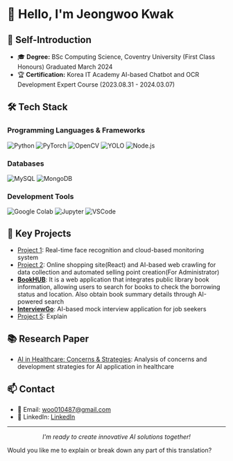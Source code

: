 # 👋 Hello, I'm Jeongwoo Kwak
## 🚀 Self-Introduction
- 🎓 **Degree:** BSc Computing Science, Coventry University (First Class Honours) Graduated March 2024
- 🏆 **Certification:** Korea IT Academy AI-based Chatbot and OCR Development Expert Course (2023.08.31 - 2024.03.07)
## 🛠️ Tech Stack
### Programming Languages & Frameworks
![Python](https://img.shields.io/badge/-Python-3776AB?style=flat-square&logo=Python&logoColor=white)
![PyTorch](https://img.shields.io/badge/-PyTorch-EE4C2C?style=flat-square&logo=PyTorch&logoColor=white)
![OpenCV](https://img.shields.io/badge/-OpenCV-5C3EE8?style=flat-square&logo=OpenCV&logoColor=white)
![YOLO](https://img.shields.io/badge/-YOLO-00FFFF?style=flat-square&logo=YOLO&logoColor=black)
![Node.js](https://img.shields.io/badge/-Node.js-339933?style=flat-square&logo=Node.js&logoColor=white)
### Databases
![MySQL](https://img.shields.io/badge/-MySQL-4479A1?style=flat-square&logo=MySQL&logoColor=white)
![MongoDB](https://img.shields.io/badge/-MongoDB-47A248?style=flat-square&logo=MongoDB&logoColor=white)
### Development Tools
![Google Colab](https://img.shields.io/badge/-Google%20Colab-F9AB00?style=flat-square&logo=Google%20Colab&logoColor=white)
![Jupyter](https://img.shields.io/badge/-Jupyter-F37626?style=flat-square&logo=Jupyter&logoColor=white)
![VSCode](https://img.shields.io/badge/-VSCode-007ACC?style=flat-square&logo=Visual%20Studio%20Code&logoColor=white)
<!--
## 📊 GitHub Stats
<p align="center">
  <img src="https://github-readme-stats.vercel.app/api?username=your-github-username&show_icons=true&theme=radical" alt="GitHub Stats">
</p>
-->
## 🌟 Key Projects
- [Project 1](https://github.com/KJWoo99/RealTime-FaceRecog-RaspberryPi/tree/main): Real-time face recognition and cloud-based monitoring system
- [Project 2](https://github.com/KJWoo99/Online_Shopping_Site): Online shopping site(React) and AI-based web crawling for data collection and automated selling point creation(For Administrator)
- [**BookHUB**](https://github.com/KJWoo99/BookHUB): It is a web application that integrates public library book information, allowing users to search for books to check the borrowing status and location. Also obtain book summary details through AI-powered search
- [**InterviewGo**](https://github.com/KJWoo99/InterviewGoApp): AI-based mock interview application for job seekers
- [Project 5](LINK): Explain
## 📚 Research Paper
- [AI in Healthcare: Concerns & Strategies](https://github.com/KJWoo99/Paper-AI-in-Healthcare-Concerns-Strategies): Analysis of concerns and development strategies for AI application in healthcare
## 📫 Contact
- 📧 Email: woo010487@gmail.com
- 💼 LinkedIn: [LinkedIn](https://www.linkedin.com/in/jeongwoo-kwak-7414a9290/)
---
<p align="center">
  <i>I'm ready to create innovative AI solutions together!</i>
</p>

Would you like me to explain or break down any part of this translation?
